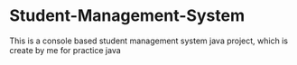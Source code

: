 # Student-Management-System
This is a console based student management system java project, which is create by me for practice java 
